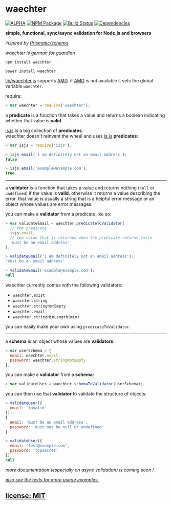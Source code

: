 # waechter

[![ALPHA](http://img.shields.io/badge/Stability-ALPHA-orange.svg?style=flat)]()
[![NPM Package](https://img.shields.io/npm/v/waechter.svg?style=flat)](https://www.npmjs.org/package/waechter)
[![Build Status](https://travis-ci.org/snd/waechter.svg?branch=master)](https://travis-ci.org/snd/waechter/branches)
[![Dependencies](https://david-dm.org/snd/waechter.svg)](https://david-dm.org/snd/waechter)

**simple, functional, sync/async validation for Node.js and browsers**

*inspired by [Prismatic/schema](https://github.com/Prismatic/schema)*

*waechter is german for guardian*

```
npm install waechter
```

```
bower install waechter
```

[lib/waechter.js](lib/waechter.js) supports [AMD](http://requirejs.org/docs/whyamd.html).
if [AMD](http://requirejs.org/docs/whyamd.html) is not available it sets the global variable `waechter`.

require:

```javascript
> var waechter = require('waechter');
```

<!--

waechter helps

whether data is **valid**.

helpful
useful error messages
providing some context and instructions.

user data.
-->

a **predicate** is a function that takes a value and returns a boolean
indicating whether that value is **valid**.

[is.js](https://github.com/arasatasaygin/is.js)
is a big collection of **predicates**.  
waechter doesn't reinvent the wheel and uses [is.js](https://github.com/arasatasaygin/is.js) **predicates**:

```javascript
> var isjs = require('isjs');

> isjs.email('i am definitely not an email address');
false

> isjs.email('example@example.com');
true
```

---

a **validator** is a function that takes a value and
returns nothing (`null` or `undefined`) if the value is **valid**.
otherwise it returns a value describing the error.
that value is usually a string that is a helpful error message
or an object whose values are error messages.

you can make a **validator** from a predicate like so:

```javascript
> var validateEmail = waechter.predicateToValidator(
  // the predicate
  isjs.email,
  // the value that is returned when the predicate returns false
  'must be an email address'
);

> validateEmail('i am definitely not an email address');
'must be an email address'

> validateEmail('example@example.com');
null
```

waechter currently comes with the following validators:

- `waechter.exist`
- `waechter.string`
- `waechter.stringNotEmpty`
- `waechter.email`
- `waechter.stringMinLength(min)`

you can easily make your own using `predicateToValidator`.

---

a **schema** is an object whose values are **validators**:

```javascript
> var userSchema = {
  email: waechter.email,
  password: waechter.stringNotEmpty
};
```

you can make a **validator** from a **schema**:

```javascript
> var validateUser = waechter.schemaToValidator(userSchema);
```

you can then use that **validator** to validate the structure of objects:

```javascript
> validateUser({
  email: 'invalid'
});
{
  email: 'must be an email address',
  password: 'must not be null or undefined'
}
```

```javascript
> validateUser({
  email: 'test@example.com',
  password: 'topsecret'
});
null
```

*more documentation (especially on async validation) is coming soon !*

*[also see the tests for more usage examples.](test/waechter.coffee)*

## [license: MIT](LICENSE)
